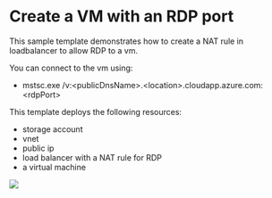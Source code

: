 # Create a VM with an RDP port

This sample template demonstrates how to create a NAT rule in loadbalancer to allow RDP to a vm.

You can connect to the vm using:

* mstsc.exe /v:&lt;publicDnsName&gt;.&lt;location&gt;.cloudapp.azure.com:&lt;rdpPort&gt;


This template deploys the following resources:
<ul><li>storage account</li><li>vnet</li><li>public ip</li><li>load balancer with a NAT rule for RDP</li><li>a virtual machine</li></ul>


<a href="https://portal.azure.com/#create/Microsoft.Template/uri/https%3A%2F%2Fraw.githubusercontent.com%2Fdaveyb%2FDevCamp%2Fmaster%2FPresentation%2FIaaS%2Farm%2Fazuredeploy.json" target="_blank">
    <img src="http://azuredeploy.net/deploybutton.png"/>
</a>